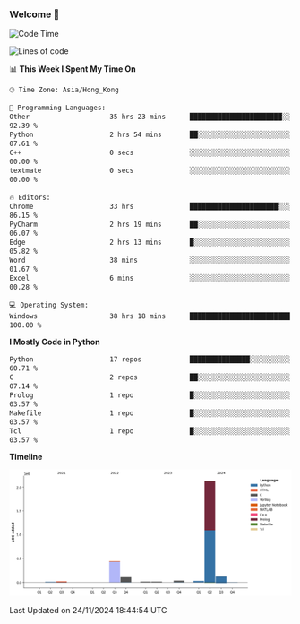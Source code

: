 ### Welcome 👋

<!--START_SECTION:waka-->
![Code Time](http://img.shields.io/badge/Code%20Time-1%2C020%20hrs%2039%20mins-blue)

![Lines of code](https://img.shields.io/badge/From%20Hello%20World%20I%27ve%20Written-2.9%20million%20lines%20of%20code-blue)

📊 **This Week I Spent My Time On** 

```text
🕑︎ Time Zone: Asia/Hong_Kong

💬 Programming Languages: 
Other                    35 hrs 23 mins      ███████████████████████░░   92.39 % 
Python                   2 hrs 54 mins       ██░░░░░░░░░░░░░░░░░░░░░░░   07.61 % 
C++                      0 secs              ░░░░░░░░░░░░░░░░░░░░░░░░░   00.00 % 
textmate                 0 secs              ░░░░░░░░░░░░░░░░░░░░░░░░░   00.00 % 

🔥 Editors: 
Chrome                   33 hrs              ██████████████████████░░░   86.15 % 
PyCharm                  2 hrs 19 mins       ██░░░░░░░░░░░░░░░░░░░░░░░   06.07 % 
Edge                     2 hrs 13 mins       █░░░░░░░░░░░░░░░░░░░░░░░░   05.82 % 
Word                     38 mins             ░░░░░░░░░░░░░░░░░░░░░░░░░   01.67 % 
Excel                    6 mins              ░░░░░░░░░░░░░░░░░░░░░░░░░   00.28 % 

💻 Operating System: 
Windows                  38 hrs 18 mins      █████████████████████████   100.00 % 
```

**I Mostly Code in Python** 

```text
Python                   17 repos            ███████████████░░░░░░░░░░   60.71 % 
C                        2 repos             ██░░░░░░░░░░░░░░░░░░░░░░░   07.14 % 
Prolog                   1 repo              █░░░░░░░░░░░░░░░░░░░░░░░░   03.57 % 
Makefile                 1 repo              █░░░░░░░░░░░░░░░░░░░░░░░░   03.57 % 
Tcl                      1 repo              █░░░░░░░░░░░░░░░░░░░░░░░░   03.57 % 
```



**Timeline**

![Lines of Code chart](https://raw.githubusercontent.com/xhj2501/xhj2501/main/assets/bar_graph.png)


 Last Updated on 24/11/2024 18:44:54 UTC
<!--END_SECTION:waka-->

